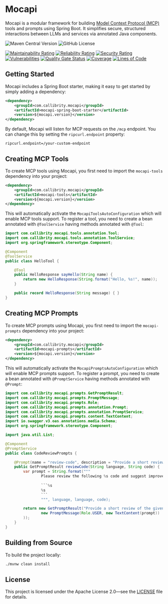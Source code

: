 # Mocapi

Mocapi is a modular framework for building [Model Context Protocol (MCP)](https://modelcontextprotocol.io/specification/2025-06-18) tools and prompts using Spring Boot. It simplifies secure, structured interactions between LLMs and services via annotated Java components.

![Maven Central Version](https://img.shields.io/maven-central/v/com.callibrity.mocapi/mocapi-parent)
![GitHub License](https://img.shields.io/github/license/callibrity/mocapi)

[![Maintainability Rating](https://sonarcloud.io/api/project_badges/measure?project=callibrity_mocapi&metric=sqale_rating)](https://sonarcloud.io/summary/new_code?id=callibrity_mocapi)
[![Reliability Rating](https://sonarcloud.io/api/project_badges/measure?project=callibrity_mocapi&metric=reliability_rating)](https://sonarcloud.io/summary/new_code?id=callibrity_mocapi)
[![Security Rating](https://sonarcloud.io/api/project_badges/measure?project=callibrity_mocapi&metric=security_rating)](https://sonarcloud.io/summary/new_code?id=callibrity_mocapi)
[![Vulnerabilities](https://sonarcloud.io/api/project_badges/measure?project=callibrity_mocapi&metric=vulnerabilities)](https://sonarcloud.io/summary/new_code?id=callibrity_mocapi)
[![Quality Gate Status](https://sonarcloud.io/api/project_badges/measure?project=callibrity_mocapi&metric=alert_status)](https://sonarcloud.io/summary/new_code?id=callibrity_mocapi)
[![Coverage](https://sonarcloud.io/api/project_badges/measure?project=callibrity_mocapi&metric=coverage)](https://sonarcloud.io/summary/new_code?id=callibrity_mocapi)
[![Lines of Code](https://sonarcloud.io/api/project_badges/measure?project=callibrity_mocapi&metric=ncloc)](https://sonarcloud.io/summary/new_code?id=callibrity_mocapi)

## Getting Started

Mocapi includes a Spring Boot starter, making it easy to get started by simply adding a dependency:

```xml
<dependency>
    <groupId>com.callibrity.mocapi</groupId>
    <artifactId>mocapi-spring-boot-starter</artifactId>
    <version>${mocapi.version}</version>
</dependency>
```
By default, Mocapi will listen for MCP requests on the `/mcp` endpoint. You can change this by setting the `ripcurl.endpoint` property:

```properties
ripcurl.endpoint=/your-custom-endpoint
```

## Creating MCP Tools

To create MCP tools using Mocapi, you first need to import the `mocapi-tools` dependency into your project:

```xml
<dependency>
    <groupId>com.callibrity.mocapi</groupId>
    <artifactId>mocapi-tools</artifactId>
    <version>${mocapi.version}</version>
</dependency>
```

This will automatically activate the `MocapiToolsAutoConfiguration` which will enable MCP tools support. To register a
tool, you need to create a bean annotated with `@ToolService` having methods annotated with `@Tool`:

```java
import com.callibrity.mocapi.tools.annotation.Tool;
import com.callibrity.mocapi.tools.annotation.ToolService;
import org.springframework.stereotype.Component;

@Component
@ToolService
public class HelloTool {

    @Tool
    public HelloResponse sayHello(String name) {
        return new HelloResponse(String.format("Hello, %s!", name));
    }

    public record HelloResponse(String message) { }
}
```

## Creating MCP Prompts

To create MCP prompts using Mocapi, you first need to import the `mocapi-prompts` dependency into your project:

```xml
<dependency>
    <groupId>com.callibrity.mocapi</groupId>
    <artifactId>mocapi-prompts</artifactId>
    <version>${mocapi.version}</version>
</dependency>
```

This will automatically activate the `MocapiPromptsAutoConfiguration` which will enable MCP prompts support. To register a
prompt, you need to create a bean annotated with `@PromptService` having methods annotated with `@Prompt`:

```java
import com.callibrity.mocapi.prompts.GetPromptResult;
import com.callibrity.mocapi.prompts.PromptMessage;
import com.callibrity.mocapi.prompts.Role;
import com.callibrity.mocapi.prompts.annotation.Prompt;
import com.callibrity.mocapi.prompts.annotation.PromptService;
import com.callibrity.mocapi.prompts.content.TextContent;
import io.swagger.v3.oas.annotations.media.Schema;
import org.springframework.stereotype.Component;

import java.util.List;

@Component
@PromptService
public class CodeReviewPrompts {

    @Prompt(name = "review-code", description = "Provide a short review of the given code snippet")
    public GetPromptResult reviewCode(String language, String code) {
        var prompt = String.format("""
                Please review the following %s code and suggest improvements:
                
                ```%s
                %s
                ```
                """, language, language, code);

        return new GetPromptResult("Provide a short review of the given code snippet", List.of(
                new PromptMessage(Role.USER, new TextContent(prompt))
        ));
    }
}
```

## Building from Source

To build the project locally:

```bash
./mvnw clean install
```

## License

This project is licensed under the Apache License 2.0—see the [LICENSE](LICENSE) file for details.
